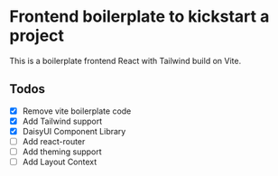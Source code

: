 # Frontend boilerplate to kickstart a project

This is a boilerplate frontend React with Tailwind build on Vite.

## Todos

* [x] Remove vite boilerplate code
* [x] Add Tailwind support
* [x] DaisyUI Component Library
* [ ] Add react-router
* [ ] Add theming support
* [ ] Add Layout Context